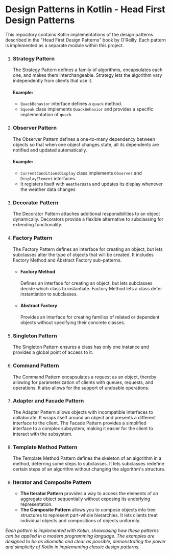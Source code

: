 # Design Patterns in Kotlin - Head First Design Patterns

This repository contains Kotlin implementations of the design patterns described in the "Head First Design Patterns" book by O'Reilly. Each pattern is implemented as a separate module within this project.

1. ### Strategy Pattern
   The Strategy Pattern defines a family of algorithms, encapsulates each one, and makes them interchangeable. Strategy lets the algorithm vary independently from clients that use it.

   #### Example:  
   - `QuackBehavior` interface defines a `quack` method.
   - `Squeak` class implements `QuackBehavior` and provides a specific implementation of `quack`.

2. ### Observer Pattern
   The Observer Pattern defines a one-to-many dependency between objects so that when one object changes state, all its dependents are notified and updated automatically.

   #### Example:  
   - `CurrentConditionsDisplay` class implements `Observer` and `DisplayElement` interfaces.
   - It registers itself with `WeatherData` and updates its display whenever the weather data changes
3. ### Decorator Pattern
   The Decorator Pattern attaches additional responsibilities to an object dynamically. Decorators provide a flexible alternative to subclassing for extending functionality.

4. ### Factory Pattern 
   The Factory Pattern defines an interface for creating an object, but lets subclasses alter the type of objects that will be created. It includes Factory Method and Abstract Factory sub-patterns.

    - #### Factory Method
      Defines an interface for creating an object, but lets subclasses decide which class to instantiate. Factory Method lets a class defer instantiation to subclasses.

    - #### Abstract Factory
      Provides an interface for creating families of related or dependent objects without specifying their concrete classes.

5. ### Singleton Pattern
   The Singleton Pattern ensures a class has only one instance and provides a global point of access to it.

6. ### Command Pattern
   The Command Pattern encapsulates a request as an object, thereby allowing for parameterization of clients with queues, requests, and operations. It also allows for the support of undoable operations.

7. ### Adapter and Facade Pattern
   The Adapter Pattern allows objects with incompatible interfaces to collaborate. It wraps itself around an object and presents a different interface to the client. The Facade Pattern provides a simplified interface to a complex subsystem, making it easier for the client to interact with the subsystem.

8. ### Template Method Pattern
   The Template Method Pattern defines the skeleton of an algorithm in a method, deferring some steps to subclasses. It lets subclasses redefine certain steps of an algorithm without changing the algorithm's structure.
9. ### Iterator and Composite Pattern
   - **The Iterator Pattern** provides a way to access the elements of an aggregate object sequentially without exposing its underlying representation. 
   - **The Composite Pattern** allows you to compose objects into tree structures to represent part-whole hierarchies. It lets clients treat individual objects and compositions of objects uniformly.


<em>Each pattern is implemented with Kotlin, showcasing how these patterns can be applied in a modern programming language. The examples are designed to be as idiomatic and clear as possible, demonstrating the power and simplicity of Kotlin in implementing classic design patterns.</em>